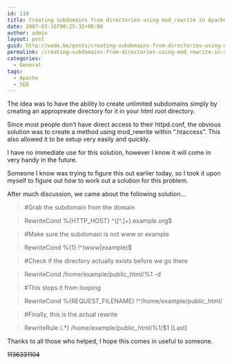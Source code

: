 ```yaml
---
id: 110
title: Creating subdomains from directories using mod_rewrite in Apache .htaccess
date: 2007-03-16T00:25:32+00:00
author: admin
layout: post
guid: http://wade.be/posts/creating-subdomains-from-directories-using-mod_rewrite-in-apache-htaccess
permalink: /creating-subdomains-from-directories-using-mod_rewrite-in-apache-htaccess/
categories:
  - General
tags:
  - Apache
  - SEO
---
```

<p class="lead">
  The idea was to have the ability to create unlimited subdomains simply by creating an appropreate directory for it in your html root directory.
</p>

Since most people don&#8217;t have direct access to their httpd.conf, the obvious solution was to create a method using mod_rewrite within &#8220;.htaccess&#8221;. This also allowed it to be setup very easily and quickly.

<!--more-->I have no immediate use for this solution, however I know it will come in very handy in the future.

Someone I know was trying to figure this out earlier today, so I took it upon myself to figure out how to work out a solution for this problem.

After much discussion, we came about the following solution&#8230;

> #Grab the subdomain from the domain
  
> RewriteCond %{HTTP_HOST} ^([^.]+).example.org$
  
> #Make sure the subdomain is not www or example
  
> RewriteCond %{1} !^(www|example)$
  
> #Check if the directory actually exists before we go there
  
> RewriteCond /home/example/public_html/%1 -d
  
> #This stops it from looping
  
> RewriteCond %{REQUEST\_FILENAME} !^/home/example/public\_html/
  
> #Finally, this is the actual rewrite
  
> RewriteRule (.*) /home/example/public_html/%1/$1 [Last]

Thanks to all those who helped, I hope this comes in useful to someone.

<span style="text-decoration: line-through;">1136331104</span>